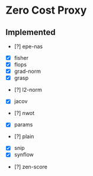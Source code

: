 # Zero Cost Proxy

## Implemented
- [?] epe-nas
- [x] fisher
- [x] flops
- [x] grad-norm
- [x] grasp
- [?] l2-norm
- [x] jacov
- [?] nwot
- [x] params
- [?] plain
- [x] snip
- [x] synflow
- [?] zen-score